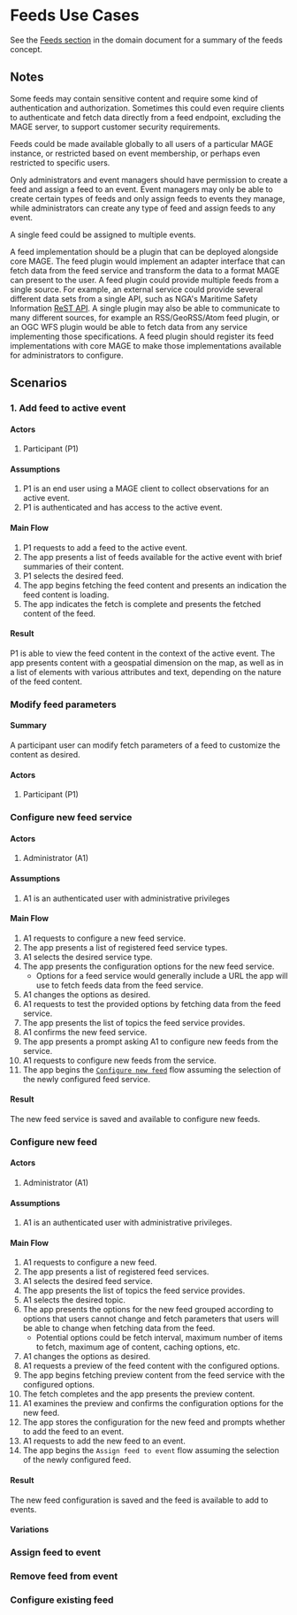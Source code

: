 # Feeds Use Cases

See the [Feeds section](../domain.md#feeds) in the domain document for a summary of the feeds concept.

## Notes
Some feeds may contain sensitive content and require some kind of authentication and authorization.  Sometimes this could even require clients to authenticate and fetch data directly from a feed endpoint, excluding the MAGE server, to support customer security requirements.

Feeds could be made available globally to all users of a particular MAGE instance, or restricted based on event membership, or perhaps even restricted to specific users.

Only administrators and event managers should have permission to create a feed and assign a feed to an event.  Event managers may only be able to create certain types of feeds and only assign feeds to events they manage, while administrators can create any type of feed and assign feeds to any event.

A single feed could be assigned to multiple events.

A feed implementation should be a plugin that can be deployed alongside core MAGE.  The feed plugin would implement an adapter interface that can fetch data from the feed service and transform the data to a format MAGE can present to the user.  A feed plugin could provide multiple feeds from a single source.  For example, an external service could provide several different data sets from a single API, such as NGA's Maritime Safety Information [ReST API](https://msi.nga.mil/api/swagger-ui.html).  A single plugin may also be able to communicate to many different sources, for example an RSS/GeoRSS/Atom feed plugin, or an OGC WFS plugin would be able to fetch data from any service implementing those specifications.  A feed plugin should register its feed implementations with core MAGE to make those implementations available for administrators to configure.

## Scenarios

### 1. Add feed to active event

#### Actors
1. Participant (P1)

#### Assumptions
1. P1 is an end user using a MAGE client to collect observations for an active event.
1. P1 is authenticated and has access to the active event.

#### Main Flow
1. P1 requests to add a feed to the active event.
1. The app presents a list of feeds available for the active event with brief summaries of their content.
1. P1 selects the desired feed.
1. The app begins fetching the feed content and presents an indication the feed content is loading.
1. The app indicates the fetch is complete and presents the fetched content of the feed.

#### Result
P1 is able to view the feed content in the context of the active event.  The app presents content with a geospatial dimension on the map, as well as in  a list of elements with various attributes and text, depending on the nature of the feed content.

### Modify feed parameters

#### Summary
A participant user can modify fetch parameters of a feed to customize the content as desired.

#### Actors
1. Participant (P1)

### Configure new feed service

#### Actors
1. Administrator (A1)

#### Assumptions
1. A1 is an authenticated user with administrative privileges

#### Main Flow
1. A1 requests to configure a new feed service.
1. The app presents a list of registered feed service types.
1. A1 selects the desired service type.
1. The app presents the configuration options for the new feed service.
   * Options for a feed service would generally include a URL the app will use to fetch feeds data from the feed service.
1. A1 changes the options as desired.
1. A1 requests to test the provided options by fetching data from the feed service.
1. The app presents the list of topics the feed service provides.
1. A1 confirms the new feed service.
1. The app presents a prompt asking A1 to configure new feeds from the service.
1. A1 requests to configure new feeds from the service.
1. The app begins the [`Configure new feed`](#configure-new-feed) flow assuming the selection of the newly configured feed service.

#### Result
The new feed service is saved and available to configure new feeds.

### Configure new feed

#### Actors
1. Administrator (A1)

#### Assumptions
1. A1 is an authenticated user with administrative privileges.

#### Main Flow
1. A1 requests to configure a new feed.
1. The app presents a list of registered feed services.
1. A1 selects the desired feed service.
1. The app presents the list of topics the feed service provides.
1. A1 selects the desired topic.
1. The app presents the options for the new feed grouped according to options that users cannot change and fetch parameters that users will be able to change when fetching data from the feed.
   * Potential options could be fetch interval, maximum number of items to fetch, maximum age of content, caching options, etc.
1. A1 changes the options as desired.
1. A1 requests a preview of the feed content with the configured options.
1. The app begins fetching preview content from the feed service with the configured options.
1. The fetch completes and the app presents the preview content.
1. A1 examines the preview and confirms the configuration options for the new feed.
1. The app stores the configuration for the new feed and prompts whether to add the feed to an event.
1. A1 requests to add the new feed to an event.
1. The app begins the `Assign feed to event` flow assuming the selection of the newly configured feed.

#### Result
The new feed configuration is saved and the feed is available to add to events.

#### Variations




### Assign feed to event

### Remove feed from event

### Configure existing feed